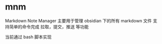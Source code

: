 # mnm

Markdown Note Manager 主要用于管理 obsidian 下的所有 markdown 文件
支持简单的命令完成 拉取，提交，推送 等功能

当前通过 bash 脚本实现
